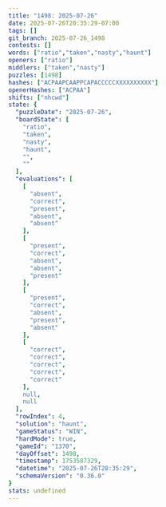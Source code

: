 ```yaml
---
title: "1498: 2025-07-26"
date: 2025-07-26T20:35:29-07:00
tags: []
git_branch: 2025-07-26_1498
contests: []
words: ["ratio","taken","nasty","haunt"]
openers: ["ratio"]
middlers: ["taken","nasty"]
puzzles: [1498]
hashes: ["ACPAAPCAAPPCAPACCCCCXXXXXXXXXX"]
openerHashes: ["ACPAA"]
shifts: ["nhcwd"]
state: {
  "puzzleDate": "2025-07-26",
  "boardState": [
    "ratio",
    "taken",
    "nasty",
    "haunt",
    "",
    ""
  ],
  "evaluations": [
    [
      "absent",
      "correct",
      "present",
      "absent",
      "absent"
    ],
    [
      "present",
      "correct",
      "absent",
      "absent",
      "present"
    ],
    [
      "present",
      "correct",
      "absent",
      "present",
      "absent"
    ],
    [
      "correct",
      "correct",
      "correct",
      "correct",
      "correct"
    ],
    null,
    null
  ],
  "rowIndex": 4,
  "solution": "haunt",
  "gameStatus": "WIN",
  "hardMode": true,
  "gameId": "1370",
  "dayOffset": 1498,
  "timestamp": 1753587329,
  "datetime": "2025-07-26T20:35:29",
  "schemaVersion": "0.36.0"
}
stats: undefined
---
```

<!-- more -->
